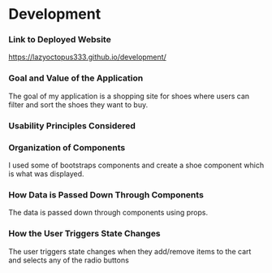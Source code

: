 # Development

### Link to Deployed Website
https://lazyoctopus333.github.io/development/
### Goal and Value of the Application
The goal of my application is a shopping site for shoes where users can filter and sort the shoes they want to buy. 
### Usability Principles Considered

### Organization of Components
I used some of bootstraps components and create a shoe component which is what was displayed.
### How Data is Passed Down Through Components

The data is passed down through components using props.

### How the User Triggers State Changes

The user triggers state changes when they add/remove items to the cart and selects any of the radio buttons

